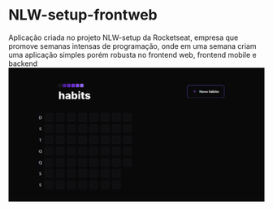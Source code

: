 # NLW-setup-frontweb
Aplicação criada no projeto NLW-setup da Rocketseat, empresa que promove semanas intensas de programação, onde em uma semana criam uma aplicação simples porém robusta no frontend web, frontend mobile e backend
![Foto da aplicação zerada](tela.png)
